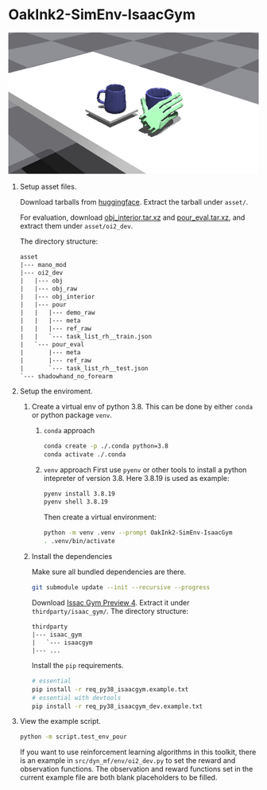 # OakInk2-SimEnv-IsaacGym

<div align="center">
  <img src="./doc/set_pose.gif" alt="Demo Trajectory Example">
</div>

1. Setup asset files.

    Download tarballs from [huggingface](https://huggingface.co/kelvin34501/OakInk2-SimEnv-IsaacGym-Asset/blob/main/oi2_dev.tar.xz). Extract the tarball under `asset/`.

    For evaluation, download [obj_interior.tar.xz]() and [pour_eval.tar.xz](https://huggingface.co/kelvin34501/OakInk2-SimEnv-IsaacGym-Asset/blob/main/pour_eval.tar.xz), and extract them under `asset/oi2_dev`.

    The directory structure:
    ```
    asset
    |--- mano_mod
    |--- oi2_dev
    |   |--- obj
    |   |--- obj_raw
    |   |--- obj_interior
    |   |--- pour
    |   |   |--- demo_raw
    |   |   |--- meta
    |   |   |--- ref_raw
    |   |   `--- task_list_rh__train.json
    |   `--- pour_eval
    |       |--- meta
    |       |--- ref_raw
    |       `--- task_list_rh__test.json
    `--- shadowhand_no_forearm
    ```

2. Setup the enviroment.

    1. Create a virtual env of python 3.8. This can be done by either `conda` or python package `venv`.
    
        1. `conda` approach
            
            ```bash
            conda create -p ./.conda python=3.8
            conda activate ./.conda
            ```

        2. `venv` approach
            First use `pyenv` or other tools to install a python intepreter of version 3.8. Here 3.8.19 is used as example:

            ```bash
            pyenv install 3.8.19
            pyenv shell 3.8.19
            ```

            Then create a virtual environment:

            ```bash
            python -m venv .venv --prompt OakInk2-SimEnv-IsaacGym
            . .venv/bin/activate
            ```

    2. Install the dependencies

        Make sure all bundled dependencies are there.
        ```bash
        git submodule update --init --recursive --progress
        ```

        Download [Issac Gym Preview 4](https://developer.nvidia.com/isaac-gym). Extract it under `thirdparty/isaac_gym/`. The directory structure:
        ```
        thirdparty
        |--- isaac_gym
        |   `--- isaacgym
        |--- ...
        ```

        Install the `pip` requirements.
        ```bash
        # essential
        pip install -r req_py38_isaacgym.example.txt
        # essential with devtools
        pip install -r req_py38_isaacgym_dev.example.txt
        ```

3. View the example script.

    ```bash
    python -m script.test_env_pour
    ```

    If you want to use reinforcement learning algorithms in this toolkit, there is an example in `src/dyn_mf/env/oi2_dev.py` to set the reward and observation functions. The observation and reward functions set in the current example file are both blank placeholders to be filled.